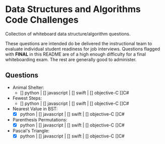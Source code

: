 # Data Structures and Algorithms Code Challenges

Collection of whiteboard data structure/algorithm questions.

These questions are intended do be delivered the instructional team to evaluate individual student readiness for job interviews.
Questions flagged with **FINAL** in this README are of a high enough difficulty for a final whiteboarding exam.
The rest are generally good to administer.

## Questions

- Animal Shelter: 
    * [] python | [] javascript | [] swift | [] objective-C []C#
- Fewest Steps: 
    * [] python | [] javascript | [] swift | [] objective-C []C#
- Nearest Value in BST: 
    * [x] python | [] javascript | [] swift | [] objective-C []C#
- Parenthesis Permutations: 
    * [x] python | [] javascript | [] swift | [] objective-C []C#
- Pascal's Triangle: 
    * [x] python | [] javascript | [] swift | [] objective-C []C#
